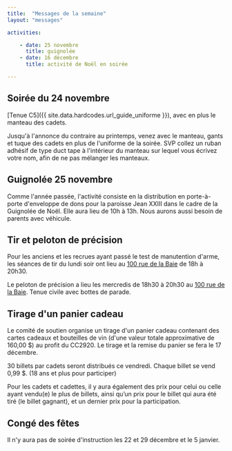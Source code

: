 ```yaml
---
title:  "Messages de la semaine"
layout: "messages"

activities: 

    - date: 25 novembre
      title: guignolée
    - date: 16 décembre
      title: activité de Noël en soirée

---
```

## Soirée du 24 novembre

[Tenue C5]({{ site.data.hardcodes.url_guide_uniforme }}), avec en plus le manteau des cadets.

Jusqu'à l'annonce du contraire au printemps, venez avec le manteau, gants et tuque des cadets en plus de l'uniforme de la soirée. SVP collez un ruban adhésif de type duct tape à l'intérieur du manteau sur lequel vous écrivez votre nom, afin de ne pas mélanger les manteaux.

## Guignolée 25 novembre

Comme l'année passée, l'activité consiste en la distribution en porte-à-porte d'enveloppe de dons pour la paroisse Jean XXIII dans le cadre de la Guignolée de Noël. Elle aura lieu de 10h à 13h. Nous aurons aussi besoin de parents avec véhicule.

## Tir et peloton de précision

Pour les anciens et les recrues ayant passé le test de manutention d'arme, les séances de tir du lundi soir ont lieu au [100 rue de la Baie](/information/comment-nous-rejoindre/) de 18h à 20h30.

Le peloton de précision a lieu les mercredis de 18h30 à 20h30 au [100 rue de la Baie](/information/comment-nous-rejoindre/). Tenue civile avec bottes de parade.

## Tirage d'un panier cadeau

Le comité de soutien organise un tirage d'un panier cadeau contenant des cartes cadeaux et bouteilles de vin (d'une valeur totale approximative de 160,00 $) au profit du CC2920. Le tirage et la remise du panier se fera le 17 décembre. 

30 billets par cadets seront distribués ce vendredi. Chaque billet se vend 0,99 $. (18 ans et plus pour participer)

Pour les cadets et cadettes, il y aura également des prix pour celui ou celle ayant vendu(e) le plus de billets, ainsi qu’un prix pour le billet qui aura été tiré (le billet gagnant), et un dernier prix pour la participation.

## Congé des fêtes

Il n'y aura pas de soirée d'instruction les 22 et 29 décembre et le 5 janvier.
